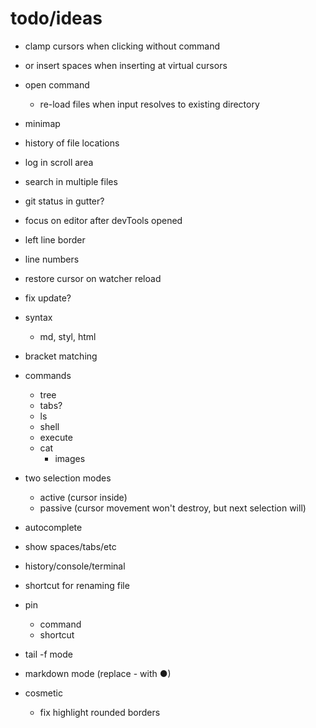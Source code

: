# todo/ideas

- clamp cursors when clicking without command
- or insert spaces when inserting at virtual cursors

- open command
    - re-load files when input resolves to existing directory
    
- minimap    
- history of file locations
- log in scroll area

- search in multiple files

- git status in gutter?
    
- focus on editor after devTools opened
    
- left line border
- line numbers

- restore cursor on watcher reload
- fix update?

- syntax
    - md, styl, html

- bracket matching

- commands
    - tree
    - tabs?
    - ls
    - shell
    - execute
    - cat
        - images

- two selection modes
    - active (cursor inside)
    - passive (cursor movement won't destroy, but next selection will)

- autocomplete
- show spaces/tabs/etc
- history/console/terminal
- shortcut for renaming file
- pin
     - command
     - shortcut
- tail -f mode
- markdown mode (replace - with ●)

- cosmetic
  - fix highlight rounded borders     